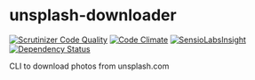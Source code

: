 # unsplash-downloader

[![Scrutinizer Code Quality](https://scrutinizer-ci.com/g/simondubois/unsplash-downloader/badges/quality-score.png?b=master)](https://scrutinizer-ci.com/g/simondubois/unsplash-downloader/?branch=master)
[![Code Climate](https://codeclimate.com/github/simondubois/unsplash-downloader/badges/gpa.svg)](https://codeclimate.com/github/simondubois/unsplash-downloader)
[![SensioLabsInsight](https://insight.sensiolabs.com/projects/4556fb29-ce84-4668-a918-ce4fb39f3083/mini.png)](https://insight.sensiolabs.com/projects/4556fb29-ce84-4668-a918-ce4fb39f3083)
[![Dependency Status](https://www.versioneye.com/user/projects/55fbf9f4ddc3cf0014000001/badge.svg?style=flat)](https://www.versioneye.com/user/projects/55fbf9f4ddc3cf0014000001)

CLI to download photos from unsplash.com

